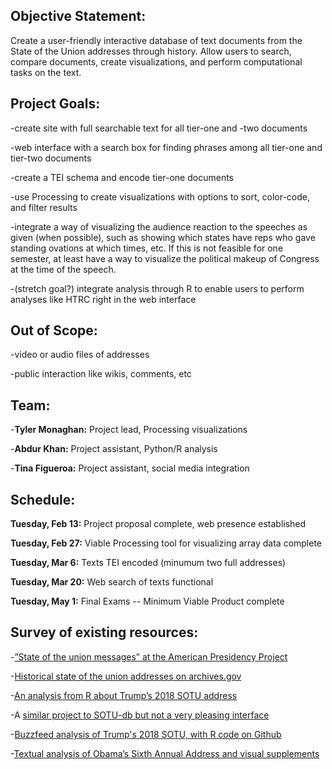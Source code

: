 ## Objective Statement:
Create a user-friendly interactive database of text documents from the State of the Union addresses through history. Allow users to search, compare documents, create visualizations, and perform computational tasks on the text.

## Project Goals:

-create site with full searchable text for all tier-one and -two documents

-web interface with a search box for finding phrases among all tier-one and tier-two documents

-create a TEI schema and encode tier-one documents

-use Processing to create visualizations with options to sort, color-code, and filter results

-integrate a way of visualizing the audience reaction to the speeches as given (when possible), such as showing which states have reps who gave standing ovations at which times, etc. If this is not feasible for one semester, at least have a way to visualize the political makeup of Congress at the time of the speech. 

-(stretch goal?) integrate analysis through R to enable users to perform analyses like HTRC right in the web interface

## Out of Scope:
-video or audio files of addresses

-public interaction like wikis, comments, etc

## Team:
-**Tyler Monaghan:** Project lead, Processing visualizations

-**Abdur Khan:** Project assistant, Python/R analysis

-**Tina Figueroa:** Project assistant, social media integration

## Schedule:
**Tuesday, Feb 13:** Project proposal complete, web presence established

**Tuesday, Feb 27:** Viable Processing tool for visualizing array data complete

**Tuesday, Mar 6:** Texts TEI encoded (minumum two full addresses)

**Tuesday, Mar 20:** Web search of texts functional

**Tuesday, May 1:** Final Exams -- Minimum Viable Product complete

## Survey of existing resources:

-[”State of the union messages” at the American Presidency Project](http://www.presidency.ucsb.edu/sou.php)

-[Historical state of the union addresses on archives.gov](https://www.archives.gov/legislative/features/sotu)

-[An analysis from R about Trump’s 2018 SOTU address](http://blog.revolutionanalytics.com/2018/01/trump-sotu.html)

-A [similar project to SOTU-db but not a very pleasing interface](http://stateoftheunion.onetwothree.net/index.shtml)

-[Buzzfeed analysis of Trump's 2018 SOTU, with R code on Github](https://buzzfeednews.github.io/2018-01-trump-state-of-the-union/)

-[Textual analysis of Obama’s Sixth Annual Address and visual supplements](http://www.digitalhumanities.org/dhq/vol/10/4/000280/000280.html)
